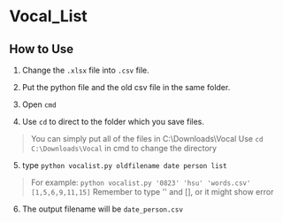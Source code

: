 # Vocal_List

## How to Use
1. Change the `.xlsx` file into `.csv` file. 

2. Put the python file and the old csv file in the same folder.

3. Open `cmd`

4. Use `cd` to direct to the folder which you save files.
> You can simply put all of the files in C:\Downloads\Vocal
> Use `cd C:\Downloads\Vocal` in cmd to change the directory

5. type `python vocalist.py oldfilename date person list`

> For example: `python vocalist.py '0823' 'hsu' 'words.csv' [1,5,6,9,11,15]`
> Remember to type '' and [], or it might show error

6. The output filename will be `date_person.csv`

